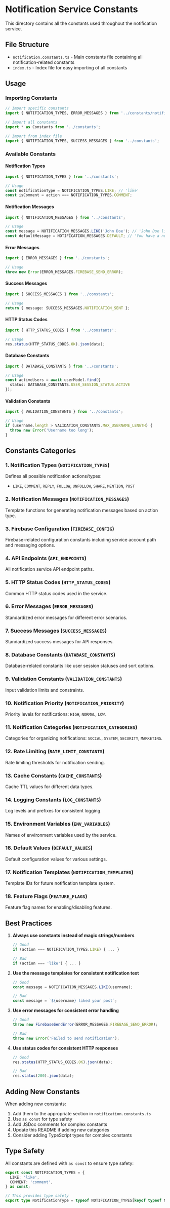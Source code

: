 # Notification Service Constants

This directory contains all the constants used throughout the notification service.

## File Structure

- `notification.constants.ts` - Main constants file containing all notification-related constants
- `index.ts` - Index file for easy importing of all constants

## Usage

### Importing Constants

```typescript
// Import specific constants
import { NOTIFICATION_TYPES, ERROR_MESSAGES } from '../constants/notification.constants';

// Import all constants
import * as Constants from '../constants';

// Import from index file
import { NOTIFICATION_TYPES, SUCCESS_MESSAGES } from '../constants';
```

### Available Constants

#### Notification Types
```typescript
import { NOTIFICATION_TYPES } from '../constants';

// Usage
const notificationType = NOTIFICATION_TYPES.LIKE; // 'like'
const isComment = action === NOTIFICATION_TYPES.COMMENT;
```

#### Notification Messages
```typescript
import { NOTIFICATION_MESSAGES } from '../constants';

// Usage
const message = NOTIFICATION_MESSAGES.LIKE('John Doe'); // 'John Doe liked your post'
const defaultMessage = NOTIFICATION_MESSAGES.DEFAULT; // 'You have a new notification.'
```

#### Error Messages
```typescript
import { ERROR_MESSAGES } from '../constants';

// Usage
throw new Error(ERROR_MESSAGES.FIREBASE_SEND_ERROR);
```

#### Success Messages
```typescript
import { SUCCESS_MESSAGES } from '../constants';

// Usage
return { message: SUCCESS_MESSAGES.NOTIFICATION_SENT };
```

#### HTTP Status Codes
```typescript
import { HTTP_STATUS_CODES } from '../constants';

// Usage
res.status(HTTP_STATUS_CODES.OK).json(data);
```

#### Database Constants
```typescript
import { DATABASE_CONSTANTS } from '../constants';

// Usage
const activeUsers = await userModel.find({ 
  status: DATABASE_CONSTANTS.USER_SESSION_STATUS.ACTIVE 
});
```

#### Validation Constants
```typescript
import { VALIDATION_CONSTANTS } from '../constants';

// Usage
if (username.length > VALIDATION_CONSTANTS.MAX_USERNAME_LENGTH) {
  throw new Error('Username too long');
}
```

## Constants Categories

### 1. Notification Types (`NOTIFICATION_TYPES`)
Defines all possible notification actions/types:
- `LIKE`, `COMMENT`, `REPLY`, `FOLLOW`, `UNFOLLOW`, `SHARE`, `MENTION`, `POST`

### 2. Notification Messages (`NOTIFICATION_MESSAGES`)
Template functions for generating notification messages based on action type.

### 3. Firebase Configuration (`FIREBASE_CONFIG`)
Firebase-related configuration constants including service account path and messaging options.

### 4. API Endpoints (`API_ENDPOINTS`)
All notification service API endpoint paths.

### 5. HTTP Status Codes (`HTTP_STATUS_CODES`)
Common HTTP status codes used in the service.

### 6. Error Messages (`ERROR_MESSAGES`)
Standardized error messages for different error scenarios.

### 7. Success Messages (`SUCCESS_MESSAGES`)
Standardized success messages for API responses.

### 8. Database Constants (`DATABASE_CONSTANTS`)
Database-related constants like user session statuses and sort options.

### 9. Validation Constants (`VALIDATION_CONSTANTS`)
Input validation limits and constraints.

### 10. Notification Priority (`NOTIFICATION_PRIORITY`)
Priority levels for notifications: `HIGH`, `NORMAL`, `LOW`.

### 11. Notification Categories (`NOTIFICATION_CATEGORIES`)
Categories for organizing notifications: `SOCIAL`, `SYSTEM`, `SECURITY`, `MARKETING`.

### 12. Rate Limiting (`RATE_LIMIT_CONSTANTS`)
Rate limiting thresholds for notification sending.

### 13. Cache Constants (`CACHE_CONSTANTS`)
Cache TTL values for different data types.

### 14. Logging Constants (`LOG_CONSTANTS`)
Log levels and prefixes for consistent logging.

### 15. Environment Variables (`ENV_VARIABLES`)
Names of environment variables used by the service.

### 16. Default Values (`DEFAULT_VALUES`)
Default configuration values for various settings.

### 17. Notification Templates (`NOTIFICATION_TEMPLATES`)
Template IDs for future notification template system.

### 18. Feature Flags (`FEATURE_FLAGS`)
Feature flag names for enabling/disabling features.

## Best Practices

1. **Always use constants instead of magic strings/numbers**
   ```typescript
   // Good
   if (action === NOTIFICATION_TYPES.LIKE) { ... }
   
   // Bad
   if (action === 'like') { ... }
   ```

2. **Use the message templates for consistent notification text**
   ```typescript
   // Good
   const message = NOTIFICATION_MESSAGES.LIKE(username);
   
   // Bad
   const message = `${username} liked your post`;
   ```

3. **Use error messages for consistent error handling**
   ```typescript
   // Good
   throw new FirebaseSendError(ERROR_MESSAGES.FIREBASE_SEND_ERROR);
   
   // Bad
   throw new Error('Failed to send notification');
   ```

4. **Use status codes for consistent HTTP responses**
   ```typescript
   // Good
   res.status(HTTP_STATUS_CODES.OK).json(data);
   
   // Bad
   res.status(200).json(data);
   ```

## Adding New Constants

When adding new constants:

1. Add them to the appropriate section in `notification.constants.ts`
2. Use `as const` for type safety
3. Add JSDoc comments for complex constants
4. Update this README if adding new categories
5. Consider adding TypeScript types for complex constants

## Type Safety

All constants are defined with `as const` to ensure type safety:

```typescript
export const NOTIFICATION_TYPES = {
  LIKE: 'like',
  COMMENT: 'comment',
} as const;

// This provides type safety
export type NotificationType = typeof NOTIFICATION_TYPES[keyof typeof NOTIFICATION_TYPES];
``` 